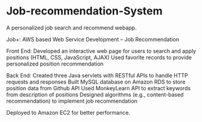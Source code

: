 # Job-recommendation-System
A personalized job search and recommend webapp. 

Job+: AWS based Web Service Development – Job Recommendation 

Front End:
Developed an interactive web page for users to search and apply positions (HTML, CSS, JavaScript, AJAX)
Used favorite records to provide personalized position recommendation

Back End:
Created three Java servlets with RESTful APIs to handle HTTP requests and responses
Built MySQL database on Amazon RDS to store position data from Github API
Used MonkeyLearn API to extract keywords from description of positions
Designed algorithms (e.g., content-based recommendation) to implement job recommendation

Deployed to Amazon EC2 for better performance.
